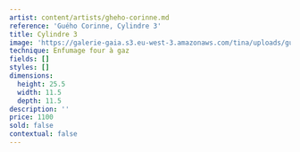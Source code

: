 ```yaml
---
artist: content/artists/gheho-corinne.md
reference: 'Guého Corinne, Cylindre 3'
title: Cylindre 3
image: 'https://galerie-gaia.s3.eu-west-3.amazonaws.com/tina/uploads/gueho-corinne/galerie-gaia-guého-cylindre 3,H25,Diam11.jpg'
technique: Enfumage four à gaz
fields: []
styles: []
dimensions:
  height: 25.5
  width: 11.5
  depth: 11.5
description: ''
price: 1100
sold: false
contextual: false
---
```


